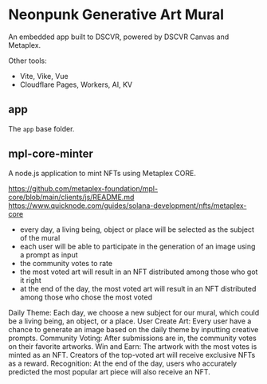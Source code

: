 # Neonpunk Generative Art Mural
An embedded app built to DSCVR, powered by DSCVR Canvas and Metaplex.

Other tools:
- Vite, Vike, Vue
- Cloudflare Pages, Workers, AI, KV

## app
The `app` base folder.

## mpl-core-minter
A node.js application to mint NFTs using Metaplex CORE.


https://github.com/metaplex-foundation/mpl-core/blob/main/clients/js/README.md  
https://www.quicknode.com/guides/solana-development/nfts/metaplex-core



- every day, a living being, object or place will be selected as the subject of the mural
- each user will be able to participate in the generation of an image using a prompt as input
- the community votes to rate
- the most voted art will result in an NFT distributed among those who got it right
- at the end of the day, the most voted art will result in an NFT distributed among those who chose the most voted



Daily Theme: Each day, we choose a new subject for our mural, which could be a living being, an object, or a place.
User Create Art: Every user have a chance to generate an image based on the daily theme by inputting creative prompts.
Community Voting: After submissions are in, the community votes on their favorite artworks.
Win and Earn: The artwork with the most votes is minted as an NFT. Creators of the top-voted art will receive exclusive NFTs as a reward.
Recognition: At the end of the day, users who accurately predicted the most popular art piece will also receive an NFT.

